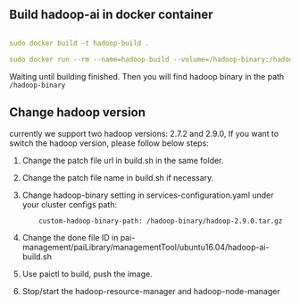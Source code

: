 <!--
  Copyright (c) Microsoft Corporation
  All rights reserved.

  MIT License

  Permission is hereby granted, free of charge, to any person obtaining a copy of this software and associated
  documentation files (the "Software"), to deal in the Software without restriction, including without limitation
  the rights to use, copy, modify, merge, publish, distribute, sublicense, and/or sell copies of the Software, and
  to permit persons to whom the Software is furnished to do so, subject to the following conditions:
  The above copyright notice and this permission notice shall be included in all copies or substantial portions of the Software.

  THE SOFTWARE IS PROVIDED *AS IS*, WITHOUT WARRANTY OF ANY KIND, EXPRESS OR IMPLIED, INCLUDING
  BUT NOT LIMITED TO THE WARRANTIES OF MERCHANTABILITY, FITNESS FOR A PARTICULAR PURPOSE AND
  NONINFRINGEMENT. IN NO EVENT SHALL THE AUTHORS OR COPYRIGHT HOLDERS BE LIABLE FOR ANY CLAIM,
  DAMAGES OR OTHER LIABILITY, WHETHER IN AN ACTION OF CONTRACT, TORT OR OTHERWISE, ARISING FROM,
  OUT OF OR IN CONNECTION WITH THE SOFTWARE OR THE USE OR OTHER DEALINGS IN THE SOFTWARE.
-->
## Build hadoop-ai in docker container


```yaml

sudo docker build -t hadoop-build .

sudo docker run --rm --name=hadoop-build --volume=/hadoop-binary:/hadoop-binary hadoop-build

```

Waiting until building finished. 
Then you will find hadoop binary in the path ```/hadoop-binary```


## Change hadoop version


currently we support two hadoop versions: 2.7.2 and 2.9.0, If you want to switch the hadoop version, please follow below steps:

1. Change the patch file url in build.sh in the same folder.

2. Change the patch file name in build.sh if necessary.

3. Change hadoop-binary setting in services-configuration.yaml under your cluster configs path:

           custom-hadoop-binary-path: /hadoop-binary/hadoop-2.9.0.tar.gz

4. Change the done file ID in pai-management/paiLibrary/managementTool/ubuntu16.04/hadoop-ai-build.sh

5. Use paictl to build, push the image.

6. Stop/start the hadoop-resource-manager and hadoop-node-manager
